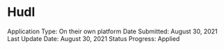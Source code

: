 # Hudl

Application Type: On their own platform
Date Submitted: August 30, 2021
Last Update Date: August 30, 2021
Status Progress: Applied